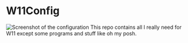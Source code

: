 # W11Config
![Screenshot of the configuration](https://i.imgur.com/6voUwkN.png)
This repo contains all I really need for W11 except some programs and stuff like oh my posh.

